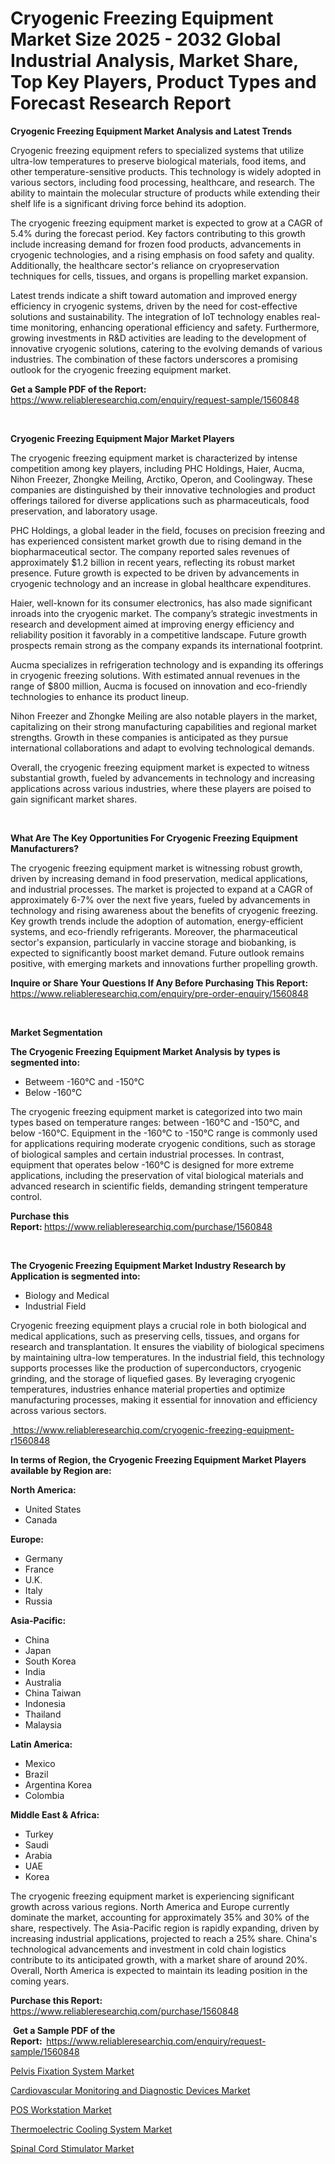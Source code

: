 <p><h1>Cryogenic Freezing Equipment Market Size 2025 - 2032 Global Industrial Analysis, Market Share, Top Key Players, Product Types and Forecast Research Report</h1></p><p><strong>Cryogenic Freezing Equipment Market Analysis and Latest Trends</strong></p>
<p><p>Cryogenic freezing equipment refers to specialized systems that utilize ultra-low temperatures to preserve biological materials, food items, and other temperature-sensitive products. This technology is widely adopted in various sectors, including food processing, healthcare, and research. The ability to maintain the molecular structure of products while extending their shelf life is a significant driving force behind its adoption.</p><p>The cryogenic freezing equipment market is expected to grow at a CAGR of 5.4% during the forecast period. Key factors contributing to this growth include increasing demand for frozen food products, advancements in cryogenic technologies, and a rising emphasis on food safety and quality. Additionally, the healthcare sector's reliance on cryopreservation techniques for cells, tissues, and organs is propelling market expansion. </p><p>Latest trends indicate a shift toward automation and improved energy efficiency in cryogenic systems, driven by the need for cost-effective solutions and sustainability. The integration of IoT technology enables real-time monitoring, enhancing operational efficiency and safety. Furthermore, growing investments in R&D activities are leading to the development of innovative cryogenic solutions, catering to the evolving demands of various industries. The combination of these factors underscores a promising outlook for the cryogenic freezing equipment market.</p></p>
<p><strong>Get a Sample PDF of the Report:&nbsp;</strong> <a href="https://www.reliableresearchiq.com/enquiry/request-sample/1560848?utm_campaign=2333&utm_medium=2&utm_source=Github&utm_content=ia&utm_term=08042025&utm_id=cryogenic-freezing-equipment">https://www.reliableresearchiq.com/enquiry/request-sample/1560848</a></p>
<p>&nbsp;</p>
<p><strong>Cryogenic Freezing Equipment Major Market Players</strong></p>
<p><p>The cryogenic freezing equipment market is characterized by intense competition among key players, including PHC Holdings, Haier, Aucma, Nihon Freezer, Zhongke Meiling, Arctiko, Operon, and Coolingway. These companies are distinguished by their innovative technologies and product offerings tailored for diverse applications such as pharmaceuticals, food preservation, and laboratory usage.</p><p>PHC Holdings, a global leader in the field, focuses on precision freezing and has experienced consistent market growth due to rising demand in the biopharmaceutical sector. The company reported sales revenues of approximately $1.2 billion in recent years, reflecting its robust market presence. Future growth is expected to be driven by advancements in cryogenic technology and an increase in global healthcare expenditures.</p><p>Haier, well-known for its consumer electronics, has also made significant inroads into the cryogenic market. The company’s strategic investments in research and development aimed at improving energy efficiency and reliability position it favorably in a competitive landscape. Future growth prospects remain strong as the company expands its international footprint.</p><p>Aucma specializes in refrigeration technology and is expanding its offerings in cryogenic freezing solutions. With estimated annual revenues in the range of $800 million, Aucma is focused on innovation and eco-friendly technologies to enhance its product lineup.</p><p>Nihon Freezer and Zhongke Meiling are also notable players in the market, capitalizing on their strong manufacturing capabilities and regional market strengths. Growth in these companies is anticipated as they pursue international collaborations and adapt to evolving technological demands.</p><p>Overall, the cryogenic freezing equipment market is expected to witness substantial growth, fueled by advancements in technology and increasing applications across various industries, where these players are poised to gain significant market shares.</p></p>
<p>&nbsp;</p>
<p><strong>What Are The Key Opportunities For Cryogenic Freezing Equipment Manufacturers?</strong></p>
<p><p>The cryogenic freezing equipment market is witnessing robust growth, driven by increasing demand in food preservation, medical applications, and industrial processes. The market is projected to expand at a CAGR of approximately 6-7% over the next five years, fueled by advancements in technology and rising awareness about the benefits of cryogenic freezing. Key growth trends include the adoption of automation, energy-efficient systems, and eco-friendly refrigerants. Moreover, the pharmaceutical sector's expansion, particularly in vaccine storage and biobanking, is expected to significantly boost market demand. Future outlook remains positive, with emerging markets and innovations further propelling growth.</p></p>
<p><strong>Inquire or Share Your Questions If Any Before Purchasing This Report:</strong> <a href="https://www.reliableresearchiq.com/enquiry/pre-order-enquiry/1560848?utm_campaign=2333&utm_medium=2&utm_source=Github&utm_content=ia&utm_term=08042025&utm_id=cryogenic-freezing-equipment">https://www.reliableresearchiq.com/enquiry/pre-order-enquiry/1560848</a></p>
<p>&nbsp;</p>
<p><strong>Market Segmentation</strong></p>
<p><strong>The Cryogenic Freezing Equipment Market Analysis by types is segmented into:</strong></p>
<p><ul><li>Betweem -160℃ and -150℃</li><li>Below -160℃</li></ul></p>
<p><p>The cryogenic freezing equipment market is categorized into two main types based on temperature ranges: between -160°C and -150°C, and below -160°C. Equipment in the -160°C to -150°C range is commonly used for applications requiring moderate cryogenic conditions, such as storage of biological samples and certain industrial processes. In contrast, equipment that operates below -160°C is designed for more extreme applications, including the preservation of vital biological materials and advanced research in scientific fields, demanding stringent temperature control.</p></p>
<p><strong>Purchase this Report:&nbsp;</strong><a href="https://www.reliableresearchiq.com/purchase/1560848?utm_campaign=2333&utm_medium=2&utm_source=Github&utm_content=ia&utm_term=08042025&utm_id=cryogenic-freezing-equipment">https://www.reliableresearchiq.com/purchase/1560848</a></p>
<p>&nbsp;</p>
<p><strong>The Cryogenic Freezing Equipment Market Industry Research by Application is segmented into:</strong></p>
<p><ul><li>Biology and Medical</li><li>Industrial Field</li></ul></p>
<p><p>Cryogenic freezing equipment plays a crucial role in both biological and medical applications, such as preserving cells, tissues, and organs for research and transplantation. It ensures the viability of biological specimens by maintaining ultra-low temperatures. In the industrial field, this technology supports processes like the production of superconductors, cryogenic grinding, and the storage of liquefied gases. By leveraging cryogenic temperatures, industries enhance material properties and optimize manufacturing processes, making it essential for innovation and efficiency across various sectors.</p></p>
<p><a href="https://www.reliableresearchiq.com/cryogenic-freezing-equipment-r1560848?utm_campaign=2333&utm_medium=2&utm_source=Github&utm_content=ia&utm_term=08042025&utm_id=cryogenic-freezing-equipment">&nbsp;https://www.reliableresearchiq.com/cryogenic-freezing-equipment-r1560848</a></p>
<p><strong>In terms of Region, the Cryogenic Freezing Equipment Market Players available by Region are:</strong></p>
<p>
    <p> <strong> North America: </strong>
        <ul>
            <li>United States</li>
            <li>Canada</li>
        </ul>
        </p> 
    <p> <strong> Europe: </strong>
        <ul>
            <li>Germany</li>
            <li>France</li>
            <li>U.K.</li>
            <li>Italy</li>
            <li>Russia</li>
        </ul>
        </p> 
    <p> <strong> Asia-Pacific: </strong>
        <ul>
            <li>China</li>
            <li>Japan</li>
            <li>South Korea</li>
            <li>India</li>
            <li>Australia</li>
            <li>China Taiwan</li>
            <li>Indonesia</li>
            <li>Thailand</li>
            <li>Malaysia</li>
        </ul>
        </p> 
    <p> <strong> Latin America: </strong>
        <ul>
            <li>Mexico</li>
            <li>Brazil</li>
            <li>Argentina Korea</li>
            <li>Colombia</li>
        </ul>
        </p> 
    <p> <strong> Middle East & Africa: </strong>
        <ul>
            <li>Turkey</li>
            <li>Saudi</li>
            <li>Arabia</li>
            <li>UAE</li>
            <li>Korea</li>
        </ul>
    </p>
    </p>
<p><p>The cryogenic freezing equipment market is experiencing significant growth across various regions. North America and Europe currently dominate the market, accounting for approximately 35% and 30% of the share, respectively. The Asia-Pacific region is rapidly expanding, driven by increasing industrial applications, projected to reach a 25% share. China's technological advancements and investment in cold chain logistics contribute to its anticipated growth, with a market share of around 20%. Overall, North America is expected to maintain its leading position in the coming years.</p></p>
<p><strong>Purchase this Report: </strong><a href="https://www.reliableresearchiq.com/purchase/1560848?utm_campaign=2333&utm_medium=2&utm_source=Github&utm_content=ia&utm_term=08042025&utm_id=cryogenic-freezing-equipment">https://www.reliableresearchiq.com/purchase/1560848</a></p>
<p>&nbsp;<strong>Get a Sample PDF of the Report:&nbsp;&nbsp;</strong><a href="https://www.reliableresearchiq.com/enquiry/request-sample/1560848?utm_campaign=2333&utm_medium=2&utm_source=Github&utm_content=ia&utm_term=08042025&utm_id=cryogenic-freezing-equipment">https://www.reliableresearchiq.com/enquiry/request-sample/1560848</a></p>
<p><strong></strong></p>
<p><p><a href="https://www.linkedin.com/pulse/pelvis-fixation-system-market-analysis-driving-business-advancement-7psxc?utm_campaign=2333&utm_medium=2&utm_source=Github&utm_content=ia&utm_term=08042025&utm_id=cryogenic-freezing-equipment">Pelvis Fixation System Market</a></p><p><a href="https://www.linkedin.com/pulse/cardiovascular-monitoring-diagnostic-devices-market-study-forecasted-zsdzc?utm_campaign=2333&utm_medium=2&utm_source=Github&utm_content=ia&utm_term=08042025&utm_id=cryogenic-freezing-equipment">Cardiovascular Monitoring and Diagnostic Devices Market</a></p><p><a href="https://github.com/gierlravasty/Market-Research-Report-List-1/blob/main/pos-workstation-market.md?utm_campaign=2333&utm_medium=2&utm_source=Github&utm_content=ia&utm_term=08042025&utm_id=cryogenic-freezing-equipment">POS Workstation Market</a></p><p><a href="https://github.com/amourdeeks8j/Market-Research-Report-List-1/blob/main/thermoelectric-cooling-system-market.md?utm_campaign=2333&utm_medium=2&utm_source=Github&utm_content=ia&utm_term=08042025&utm_id=cryogenic-freezing-equipment">Thermoelectric Cooling System Market</a></p><p><a href="https://www.linkedin.com/pulse/spinal-cord-stimulator-market-analysis-revenue-forecast-15-89tkc?utm_campaign=2333&utm_medium=2&utm_source=Github&utm_content=ia&utm_term=08042025&utm_id=cryogenic-freezing-equipment">Spinal Cord Stimulator Market</a></p></p>
